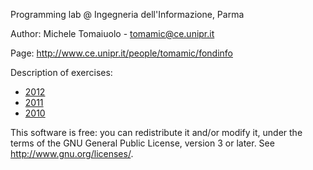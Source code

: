 Programming lab @ Ingegneria dell'Informazione, Parma

Author: Michele Tomaiuolo - <tomamic@ce.unipr.it>

Page: <http://www.ce.unipr.it/people/tomamic/fondinfo>

Description of exercises:

* [2012](http://goo.gl/byLYH)
* [2011](http://goo.gl/G6T2D)
* [2010](http://goo.gl/L8te9)

This software is free: you can redistribute it and/or modify it,
under the terms of the GNU General Public License, version 3 or later.
See <http://www.gnu.org/licenses/>.
